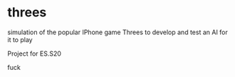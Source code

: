 threes
======

simulation of the popular IPhone game Threes to develop and test an AI for it to play

Project for ES.S20

fuck
